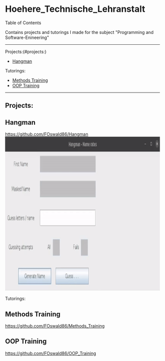 # Hoehere_Technische_Lehranstalt
Table of Contents

Contains projects and tutorings I made for the subject "Programming and Software-Enineering"

<!-- START doctoc generated TOC please keep comment here to allow auto update -->
<!-- DON'T EDIT THIS SECTION, INSTEAD RE-RUN doctoc TO UPDATE -->
  
___________________________________________________________________________________________________  
  
Projects:(#projects:)  
  
- [Hangman](#hangman)  
  
Tutorings:  
  
- [Methods Training](#methods-training)
- [OOP Training](#oop-training)  
  
___________________________________________________________________________________________________  
  
<!-- END doctoc generated TOC please keep comment here to allow auto update -->

## Projects:  
  
## Hangman  
https://github.com/FOswald86/Hangman  
<img src="https://github.com/FOswald86/Hangman/blob/main/Hangman.gif" width="800" height="500" />  
  
Tutorings:  
  
## Methods Training  
https://github.com/FOswald86/Methods_Training  
  
## OOP Training  
https://github.com/FOswald86/OOP_Training  

